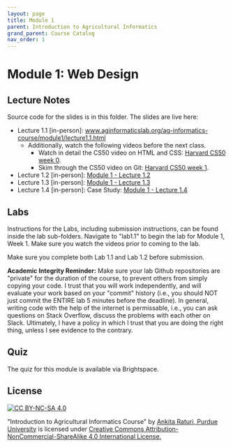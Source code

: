 ```yaml
---
layout: page
title: Module 1
parent: Introduction to Agricultural Informatics
grand_parent: Course Catalog
nav_order: 1
---
```

# Module 1: Web Design

## Lecture Notes

Source code for the slides is in this folder. The slides are live here:

- Lecture 1.1 [in-person]: www.aginformaticslab.org/ag-informatics-course/module1/lecture1.1.html 
   - Additionally, watch the following videos before the next class.
      - Watch in detail the CS50 video on HTML and CSS: [Harvard CS50 week 0](https://cs50.harvard.edu/web/2020/weeks/0/).
      - Skim through the CS50 video on Git: [Harvard CS50 week 1](https://cs50.harvard.edu/web/2020/weeks/1/).
- Lecture 1.2 [in-person]: [Module 1 - Lecture 1.2](https://www.aginformaticslab.org/ag-informatics-course/module1/lecture1.2.html)
- Lecture 1.3 [in-person]: [Module 1 - Lecture 1.3](https://www.aginformaticslab.org/ag-informatics-course/module1/lecture1.3.html)
- Lecture 1.4 [in-person]: Case Study: [Module 1 - Lecture 1.4](https://www.aginformaticslab.org/ag-informatics-course/module1/lecture1.4.html)

## Labs

Instructions for the Labs, including submission instructions, can be found inside the lab sub-folders. Navigate to "lab1.1" to begin the lab for Module 1, Week 1. Make sure you watch the videos prior to coming to the lab.

Make sure you complete both Lab 1.1 and Lab 1.2 before submission.

**Academic Integrity Reminder:** Make sure your lab Github repositories are "private" for the duration of the course, to prevent others from simply copying your code. I trust that you will work independently, and will evaluate your work based on your "commit" history (i.e., you should NOT just commit the ENTIRE lab 5 minutes before the deadline). In general, writing code with the help of the internet is permissable, i.e., you can ask questions on Stack Overflow, discuss the problems with each other on Slack. Ultimately, I have a policy in which I trust that you are doing the right thing, unless I see evidence to the contrary.

## Quiz

The quiz for this module is available via Brightspace. 

## License
[![CC BY-NC-SA 4.0][cc-by-nc-sa-shield]][cc-by-nc-sa]

<!-- This work is licensed under a
[Creative Commons Attribution-NonCommercial-ShareAlike 4.0 International License][cc-by-nc-sa].

[![CC BY-NC-SA 4.0][cc-by-nc-sa-image]][cc-by-nc-sa] -->

[cc-by-nc-sa]: http://creativecommons.org/licenses/by-nc-sa/4.0/
[cc-by-nc-sa-image]: https://licensebuttons.net/l/by-nc-sa/4.0/88x31.png
[cc-by-nc-sa-shield]: https://img.shields.io/badge/License-CC%20BY--NC--SA%204.0-lightgrey.svg

  "Introduction to Agricultural Informatics Course" by [Ankita Raturi, Purdue University](https://github.com/ag-informatics/ag-informatics-course) is licensed under [Creative Commons Attribution-NonCommercial-ShareAlike 4.0 International License.](http://creativecommons.org/licenses/by-nc-sa/4.0/)
